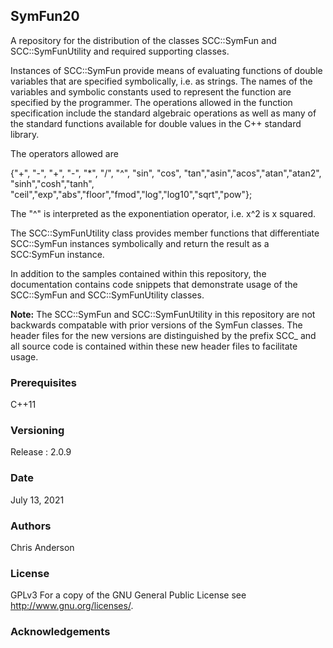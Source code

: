 ## SymFun20
A repository for the distribution of the classes SCC::SymFun and SCC::SymFunUtility and required supporting classes. 
 
Instances of SCC::SymFun provide means of evaluating functions of double variables that are specified symbolically, i.e. as strings. The names of the variables and symbolic constants used to represent the function are specified by the programmer. The operations allowed in the function specification include the standard algebraic operations as well as many of the standard functions available for double values in the C++ standard library.

The operators allowed are

 {"+", "-", "+", "-", "*", "/", "^", "sin", "cos", "tan","asin","acos","atan","atan2", "sinh","cosh","tanh",
	    "ceil","exp","abs","floor","fmod","log","log10","sqrt","pow"};

The "^" is interpreted as the exponentiation operator, i.e. x^2 is x squared.

The SCC::SymFunUtility class provides member functions that differentiate SCC::SymFun instances symbolically and return the result as a SCC:SymFun instance. 

In addition to the samples contained within this repository, the documentation contains code snippets that demonstrate usage of the SCC::SymFun and SCC::SymFunUtility classes. 

**Note:** The SCC::SymFun and SCC::SymFunUtility in this repository are not backwards compatable with prior versions of the SymFun classes. The header files for the new versions are distinguished by the prefix SCC_ and all source code is contained within these new header files to facilitate usage. 

### Prerequisites
C++11
### Versioning
Release : 2.0.9
### Date
July 13, 2021
### Authors
Chris Anderson
### License
GPLv3  For a copy of the GNU General Public License see <http://www.gnu.org/licenses/>.
### Acknowledgements







